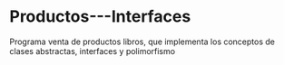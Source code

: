 # Productos---Interfaces
Programa venta de productos libros, que implementa los conceptos de clases abstractas, interfaces y polimorfismo
